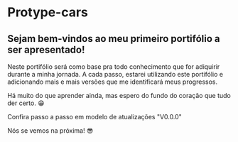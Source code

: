 <h1>Protype-cars</h1>
<h2>Sejam bem-vindos ao meu primeiro portifólio a ser apresentado!</h2>
<p>Neste portifólio será como base pra todo conhecimento que for adiquirir durante a minha jornada. A cada passo, estarei utilizando este portifólio e adicionando mais e mais versões que me identificará meus progressos.</p>
<p>Há muito do que aprender ainda, mas espero do fundo do coração que tudo der certo. 😁</p>
<p>Confira passo a passo em modelo de atualizações "V0.0.0"</p>
<p>Nós se vemos na próxima! 😎</p>
